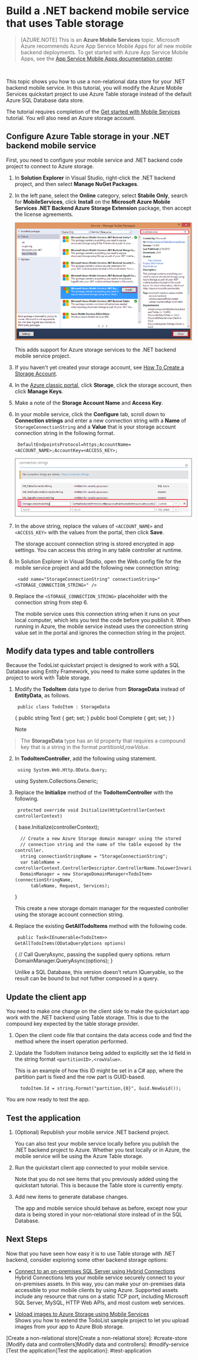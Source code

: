 <properties
    pageTitle="Build a .NET backend mobile service that uses Table storage | Azure Mobile Services"
    description="Learn how to use Azure Table storage with your .NET backend mobile service."
    services="mobile-services"
    documentationCenter=""
    authors="ggailey777"
    manager="dwrede"
    editor=""/>

<tags
    ms.service="mobile-services"
    ms.workload="mobile"
    ms.tgt_pltfrm="na"
    ms.devlang="multiple"
    ms.topic="article"
    ms.date="12/11/2015"
    ms.author="glenga"/>

# Build a .NET backend mobile service that uses Table storage
>[AZURE.NOTE] This is an **Azure Mobile Services** topic.  Microsoft Azure recommends Azure App Service Mobile Apps for all new mobile backend deployments.
To get started with Azure App Service Mobile Apps, see the [App Service Mobile Apps documentation center](/documentation/services/app-service/mobile).


&nbsp;

This topic shows you how to use a non-relational data store for your .NET backend mobile service. In this tutorial, you will modify the Azure Mobile Services quickstart project to use Azure Table storage instead of the default Azure SQL Database data store.

The tutorial requires completion of the [Get started with Mobile Services](mobile-services-dotnet-backend-windows-store-dotnet-get-started.md) tutorial. You will also need an Azure storage account.

## Configure Azure Table storage in your .NET backend mobile service
First, you need to configure your mobile service and .NET backend code project to connect to Azure storage.

1. In **Solution Explorer** in Visual Studio, right-click the .NET backend project, and then select **Manage NuGet Packages**.

2. In the left pane, select the **Online** category, select **Stabile Only**, search for **MobileServices**, click **Install** on the **Microsoft Azure Mobile Services .NET Backend Azure Storage Extension** package, then accept the license agreements.

      ![](./media/mobile-services-dotnet-backend-store-data-table-storage/mobile-add-storage-nuget-package-dotnet.png)

      This adds support for Azure storage services to the .NET backend mobile service project.

3. If you haven't yet created your storage account, see [How To Create a Storage Account](../storage-create-storage-account.md).

4. In the [Azure classic portal](https://manage.windowsazure.com/), click **Storage**, click the storage account, then click **Manage Keys**.

5. Make a note of the **Storage Account Name** and **Access Key**.

6. In your mobile service, click the **Configure** tab, scroll down to **Connection strings** and enter a new connection string with a **Name** of `StorageConnectionString` and a **Value** that is your storage account connection string in the following format.

        DefaultEndpointsProtocol=https;AccountName=<ACCOUNT_NAME>;AccountKey=<ACCESS_KEY>;

    ![](./media/mobile-services-dotnet-backend-store-data-table-storage/mobile-blob-storage-app-settings.png)

7. In the above string, replace the values of `<ACCOUNT_NAME>` and `<ACCESS_KEY>` with the values from the portal, then click **Save**.

    The storage account connection string is stored encrypted in app settings. You can access this string in any table controller at runtime.

8. In Solution Explorer in Visual Studio, open the Web.config file for the mobile service project and add the following new connection string:

        <add name="StorageConnectionString" connectionString="<STORAGE_CONNECTION_STRING>" />
9. Replace the `<STORAGE_CONNECTION_STRING>` placeholder with the connection string from step 6.

    The mobile service uses this connection string when it runs on your local computer, which lets you test the code before you publish it. When running in Azure, the mobile service instead uses the connection string value set in the portal and ignores the connection string in the project.


## <a name="modify-service"></a>Modify data types and table controllers
Because the TodoList quickstart project is designed to work with a SQL Database using Entity Framework, you need to make some updates in the project to work with Table storage.

1. Modify the **TodoItem** data type to derive from **StorageData** instead of **EntityData**, as follows.

        public class TodoItem : StorageData
     {
         public string Text { get; set; }
         public bool Complete { get; set; }
     }

   > [!NOTE]
> The **StorageData** type has an Id property that requires a compound key that is a string in the format *partitionId*,*rowValue*.
> 
2. In **TodoItemController**, add the following using statement.

        using System.Web.Http.OData.Query;
     using System.Collections.Generic;
3. Replace the **Initialize** method of the **TodoItemController** with the following.

        protected override void Initialize(HttpControllerContext controllerContext)
     {
         base.Initialize(controllerContext);

         // Create a new Azure Storage domain manager using the stored
         // connection string and the name of the table exposed by the controller.
         string connectionStringName = "StorageConnectionString";
         var tableName = controllerContext.ControllerDescriptor.ControllerName.ToLowerInvariant();
         DomainManager = new StorageDomainManager<TodoItem>(connectionStringName,
             tableName, Request, Services);
     }

    This create a new storage domain manager for the requested controller using the storage account connection string.

4. Replace the existing **GetAllTodoItems** method with the following code.

        public Task<IEnumerable<TodoItem>> GetAllTodoItems(ODataQueryOptions options)
     {
         // Call QueryAsync, passing the supplied query options.
         return DomainManager.QueryAsync(options);
     }

    Unlike a SQL Database, this version doesn't return IQueryable<TEntity>, so the result can be bound to but not futher composed in a query.


## Update the client app
You need to make one change on the client side to make the quickstart app work with the .NET backend using Table storage. This is due to the compound key expected by the table storage provider.

1. Open the client code file that contains the data access code and find the method where the insert operation performed.

2. Update the TodoItem instance being added to explicitly set the Id field in the string format `<partitionID>,<rowValue>`.

    This is an example of how this ID might be set in a C# app, where the partition part is fixed and the row part is GUID-based.

         todoItem.Id = string.Format("partition,{0}", Guid.NewGuid());


You are now ready to test the app.

## <a name="test-application"></a>Test the application
1. (Optional) Republish your mobile service .NET backend project.

    You can also test your mobile service locally before you publish the .NET backend project to Azure. Whether you test locally or in Azure, the mobile service will be using the Azure Table storage.

2. Run the quickstart client app connected to your mobile service.

    Note that you do not see items that you previously added using the quickstart tutorial. This is because the Table store is currently empty.

3. Add new items to generate database changes.

    The app and mobile service should behave as before, except now your data is being stored in your non-relational store instead of in the SQL Database.


## Next Steps
Now that you have seen how easy it is to use Table storage with .NET backend, consider exploring some other backend storage options:

* [Connect to an on-premises SQL Server using Hybrid Connections](mobile-services-dotnet-backend-hybrid-connections-get-started.md)</br>Hybrid Connections lets your mobile service securely connect to your on-premises assets. In this way, you can make your on-premises data accessible to your mobile clients by using Azure. Supported assets include any resource that runs on a static TCP port, including Microsoft SQL Server, MySQL, HTTP Web APIs, and most custom web services.

* [Upload images to Azure Storage using Mobile Services](mobile-services-dotnet-backend-windows-store-dotnet-upload-data-blob-storage.md)</br>Shows you how to extend the TodoList sample project to let you upload images from your app to Azure Blob storage.


<!-- Anchors. -->
[Create a non-relational store]Create a non-relational store]: #create-store
[Modify data and controllers]Modify data and controllers]: #modify-service
[Test the application]Test the application]: #test-application


<!-- Images. -->


<!-- URLs. -->

[Get started with Mobile Services]: mobile-services-dotnet-backend-windows-store-dotnet-get-started.md
[Azure classic portal]: https://manage.windowsazure.com/
[What is the Table Service]: ../storage-dotnet-how-to-use-tables.md#what-is
[MongoLab Add-on Page]: /gallery/store/mongolab/mongolab
